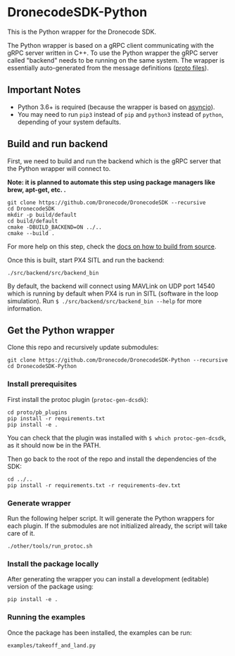 # DronecodeSDK-Python

This is the Python wrapper for the Dronecode SDK.

The Python wrapper is based on a gRPC client communicating with the gRPC server written in C++. To use the Python wrapper the gRPC server called "backend" needs to be running on the same system. The wrapper is essentially auto-generated from the message definitions ([proto files](https://github.com/Dronecode/DronecodeSDK-Proto)).

## Important Notes

- Python 3.6+ is required (because the wrapper is based on [asyncio](https://docs.python.org/3.7/library/asyncio.html)).
- You may need to run `pip3` instead of `pip` and `python3` instead of `python`, depending of your system defaults.

## Build and run backend

First, we need to build and run the backend which is the gRPC server that the Python wrapper will connect to.

**Note: it is planned to automate this step using package managers like brew, apt-get, etc. .**

```
git clone https://github.com/Dronecode/DronecodeSDK --recursive
cd DronecodeSDK
mkdir -p build/default
cd build/default
cmake -DBUILD_BACKEND=ON ../..
cmake --build .
```

For more help on this step, check the [docs on how to build from source](https://sdk.dronecode.org/en/contributing/build.html).

Once this is built, start PX4 SITL and run the backend:

```
./src/backend/src/backend_bin
```

By default, the backend will connect using MAVLink on UDP port 14540 which is running by default when PX4 is run in SITL (software in the loop simulation). Run `$ ./src/backend/src/backend_bin --help` for more information.

## Get the Python wrapper

Clone this repo and recursively update submodules:

```
git clone https://github.com/Dronecode/DronecodeSDK-Python --recursive
cd DronecodeSDK-Python
```

### Install prerequisites

First install the protoc plugin (`protoc-gen-dcsdk`):

```
cd proto/pb_plugins
pip install -r requirements.txt
pip install -e .
```

You can check that the plugin was installed with `$ which protoc-gen-dcsdk`, as it should now be in the PATH.

Then go back to the root of the repo and install the dependencies of the SDK:

```
cd ../..
pip install -r requirements.txt -r requirements-dev.txt
```

### Generate wrapper

Run the following helper script. It will generate the Python wrappers for each plugin. If the submodules are not initialized already, the script will take care of it.

```
./other/tools/run_protoc.sh
```

### Install the package locally

After generating the wrapper you can install a development (editable) version of the package using:

```
pip install -e .
```


### Running the examples

Once the package has been installed, the examples can be run:

```
examples/takeoff_and_land.py
```
